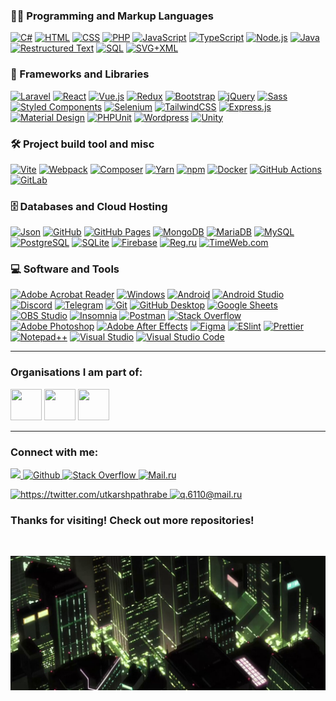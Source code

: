 ### :woman_technologist: Programming and Markup Languages

<p>
    <a href="#"><img alt="C#" src="https://custom-icon-badges.demolab.com/badge/C%23-68217A.svg?logo=cs2&logoColor=white" /></a>
    <a href="#"><img alt="HTML" src="https://img.shields.io/badge/HTML-E34F26.svg?logo=html5&logoColor=white" /></a>
    <a href="#"><img alt="CSS" src="https://img.shields.io/badge/CSS-1572B6.svg?logo=css3&logoColor=white" /></a>
    <a href="#"><img alt="PHP" src="https://img.shields.io/badge/PHP-777BB4.svg?logo=php&logoColor=white" /></a>
    <a href="#"><img alt="JavaScript" src="https://img.shields.io/badge/JavaScript-F7DF1E.svg?logo=javascript&logoColor=black" /></a>
    <a href="#"><img alt="TypeScript" src="https://img.shields.io/badge/TypeScript-007ACC.svg?logo=typescript&logoColor=white" /></a>
    <a href="#"><img alt="Node.js" src="https://img.shields.io/badge/Node.js-43853D.svg?logo=node.js&logoColor=white" /></a>
    <a href="#"><img alt="Java" src="https://custom-icon-badges.demolab.com/badge/Java-007396.svg?logo=java&logoColor=white" /></a>
    <a href="#"><img alt="Restructured Text" src="https://img.shields.io/badge/Restructured Text-3a4148.svg?logo=readthedocs&logoColor=white" /></a>
    <a href="#"><img alt="SQL" src="https://custom-icon-badges.demolab.com/badge/SQL-025E8C.svg?logo=database&logoColor=white" /></a>
    <a href="#"><img alt="SVG+XML" src="https://img.shields.io/badge/SVG%2BXML-e0982c.svg?logo=svg&logoColor=white" /></a>
</p>

### 🧰 Frameworks and Libraries

<p>
    <a href="#"><img alt="Laravel" src="https://img.shields.io/badge/-Laravel-F23529?logo=Laravel&logoColor=white" /></a>
    <a href="#"><img alt="React" src="https://img.shields.io/badge/-React-45b8d8?logo=react&logoColor=white" /></a>
    <a href="#"><img alt="Vue.js" src="https://img.shields.io/badge/Vue.js-4FC08D?logo=vuedotjs&logoColor=fff" /></a>
    <a href="#"><img alt="Redux" src="https://img.shields.io/badge/-Redux-764ABC?logo=redux&logoColor=white" /></a>
    <a href="#"><img alt="Bootstrap" src="https://img.shields.io/badge/Bootstrap-7952B3.svg?logo=bootstrap&logoColor=white" /></a>
    <a href="#"><img alt="jQuery" src="https://img.shields.io/badge/jQuery-0769AD.svg?logo=jquery&logoColor=white" /></a>
    <a href="#"><img alt="Sass" src="https://img.shields.io/badge/-Sass-CC6699?logo=sass&logoColor=white" /></a>
    <a href="#"><img alt="Styled Components" src="https://img.shields.io/badge/-Styled_Components-db7092?logo=styled-components&logoColor=white" /></a>
    <a href="#"><img alt="Selenium" src="https://img.shields.io/static/v1?label=&message=Selenium&color=43B02A&logo=selenium&logoColor=white" /></a>
    <a href="#"><img alt="TailwindCSS" src="https://img.shields.io/badge/-Tailwind%20CSS-37A59F?logo=tailwind-css&logoColor=white" /></a>
    <a href="#"><img alt="Express.js" src="https://img.shields.io/badge/Express.js-404d59.svg?logo=express&logoColor=white" /></a>
    <a href="#"><img alt="Material Design" src="https://img.shields.io/badge/Material%20Design-0081CB.svg?logo=material-design&logoColor=white" /></a>
    <a href="#"><img alt="PHPUnit" src="https://custom-icon-badges.demolab.com/badge/PHPUnit-366488.svg?logo=test-tube&logoColor=white" /></a>
    <a href="#"><img alt="Wordpress" src="https://img.shields.io/badge/Wordpress-21759B?logo=wordpress&logoColor=white" /></a>
    <a href="#"><img alt="Unity" src="https://img.shields.io/badge/Unity-%23000000.svg?logo=unity&logoColor=white" /></a>
</p>

### 🛠️ Project build tool and misc

<p>
    <a href="#"><img alt="Vite" src="https://img.shields.io/badge/-Vite-%23646CFF?logo=vite&logoColor=white" /></a>
    <a href="#"><img alt="Webpack" src="https://img.shields.io/badge/-Webpack-2B3A42?logo=webpack&logoColor=white" /></a>
    <a href="#"><img alt="Composer" src="https://img.shields.io/badge/Composer-885630?logo=composer&logoColor=fff" /></a>
    <a href="#"><img alt="Yarn" src="https://img.shields.io/badge/Yarn-2C8EBB?logo=yarn&logoColor=fff" /></a>
    <a href="#"><img alt="npm" src="https://img.shields.io/badge/-NPM-CB3837?logo=npm&logoColor=white" /></a>
    <a href="#"><img alt="Docker" src="https://img.shields.io/badge/-Docker-46a2f1?logo=docker&logoColor=white" /></a>
    <a href="#"><img alt="GitHub Actions" src="https://img.shields.io/badge/-Github_Actions-2088FF?logo=github-actions&logoColor=white" /></a>
    <a href="#"><img alt="GitLab" src="https://img.shields.io/badge/-GitLab-FCA121?logo=gitlab" /></a>
</p>

### 🗄️ Databases and Cloud Hosting

<p>
    <a href="#"><img alt="Json" src="https://img.shields.io/badge/json-5E5C5C?logo=json&logoColor=white" /></a>
    <a href="#"><img alt="GitHub" src="https://img.shields.io/badge/-GitHub-181717?logo=github" /></a>
    <a href="#"><img alt="GitHub Pages" src="https://img.shields.io/badge/GitHub%20Pages-327FC7.svg?logo=github&logoColor=white" /></a>
    <a href="#"><img alt="MongoDB" src ="https://img.shields.io/badge/MongoDB-4ea94b.svg?logo=mongodb&logoColor=white" /></a>
    <a href="#"><img alt="MariaDB" src ="https://img.shields.io/badge/MariaDB-003545.svg?logo=mariadb&logoColor=white" /></a>
    <a href="#"><img alt="MySQL" src="https://img.shields.io/badge/MySQL-4479A1.svg?logo=mysql&logoColor=white" /></a>
    <a href="#"><img alt="PostgreSQL" src ="https://img.shields.io/badge/PostgreSQL-316192.svg?logo=postgresql&logoColor=white" /></a>
    <a href="#"><img alt="SQLite" src ="https://img.shields.io/badge/SQLite-07405e.svg?logo=sqlite&logoColor=white" /></a>
    <a href="#"><img alt="Firebase" src ="https://img.shields.io/badge/Firebase-039BE5?logo=Firebase&logoColor=white" /></a>
    <a href="#"><img alt="Reg.ru" src="https://custom-icon-badges.demolab.com/badge/Reg.ru-0668C0.svg?logo=google-cloud&logoColor=white" /></a>
    <a href="#"><img alt="TimeWeb.com" src="https://custom-icon-badges.demolab.com/badge/TimeWeb.com-4E749E.svg?logo=google-cloud&logoColor=white" /></a>
</p>

### 💻 Software and Tools

<p>
    <a href="#"><img alt="Adobe Acrobat Reader" src="https://custom-icon-badges.demolab.com/badge/Adobe%20Acrobat%20Reader-FF0000.svg?logo=adobe-acrobat-reader&logoColor=white" /></a>
    <a href="#"><img alt="Windows" src="https://custom-icon-badges.demolab.com/badge/Windows-0078D6?logo=windows11&logoColor=white" /></a>
    <a href="#"><img alt="Android" src="https://img.shields.io/badge/Android-3DDC84?logo=android&logoColor=white" /></a>
    <a href="#"><img alt="Android Studio" src="https://img.shields.io/badge/Android%20Studio-008678.svg?logo=android-studio&logoColor=white" /></a>
    <a href="#"><img alt="Discord" src="https://img.shields.io/badge/-Discord-5865F2.svg?logo=discord&logoColor=white" /></a>
    <a href="#"><img alt="Telegram" src="https://img.shields.io/badge/Telegram-2CA5E0?logo=telegram&logoColor=white" /></a>
    <a href="#"><img alt="Git" src="https://img.shields.io/badge/Git-F05033.svg?logo=git&logoColor=white" /></a>
    <a href="#"><img alt="GitHub Desktop" src="https://img.shields.io/badge/GitHub%20Desktop-8034A9.svg?logo=github&logoColor=white" /></a>
    <a href="#"><img alt="Google Sheets" src="https://img.shields.io/badge/Google%20Sheets-34A853.svg?logo=google%20sheets&logoColor=white" /></a>
    <a href="#"><img alt="OBS Studio" src="https://img.shields.io/badge/-OBS-302E31?logo=obs-studio&logoColor=white" /></a>
    <a href="#"><img alt="Insomnia" src="https://img.shields.io/badge/-Insomnia-5849BE?logo=insomnia&logoColor=white" /></a>
    <a href="#"><img alt="Postman" src="https://img.shields.io/badge/Postman-FF6C37?logo=postman&logoColor=white" /></a>
    <a href="#"><img alt="Stack Overflow" src="https://img.shields.io/badge/-Stack%20Overflow-FE7A16?logo=stack-overflow&logoColor=white" /></a>
    <a href="#"><img alt="Adobe Photoshop" src="https://custom-icon-badges.demolab.com/badge/Adobe%20Photoshop-2EA3F7.svg?logo=adobe-photoshop&logoColor=white" /></a>
    <a href="#"><img alt="Adobe After Effects" src="https://custom-icon-badges.demolab.com/badge/Adobe%20After%20Effects-CB8CF7.svg?logo=adobe-after-effects&logoColor=white" /></a>
    <a href="#"><img alt="Figma" src="https://img.shields.io/badge/Figma-F24E1E?logo=figma&logoColor=white" /></a>
    <a href="#"><img alt="ESlint" src="https://img.shields.io/badge/-ESLint-%234B32C3?logo=eslint" /></a>
    <a href="#"><img alt="Prettier" src="https://img.shields.io/badge/-Prettier-%23F7B93E?logo=prettier&logoColor=ffffff" /></a>
    <a href="#"><img alt="Notepad++" src="https://img.shields.io/badge/Notepad++-90E59A.svg?&logo=notepad%2b%2b&logoColor=black" /></a>
    <a href="#"><img alt="Visual Studio" src="https://custom-icon-badges.demolab.com/badge/Visual%20Studio-5C2D91.svg?&logo=visual-studio&logoColor=white" /></a>
    <a href="#"><img alt="Visual Studio Code" src="https://custom-icon-badges.demolab.com/badge/Visual%20Studio%20Code-0078d7.svg?logo=vsc&logoColor=white" /></a>
</p>

---

### Organisations I am part of:

<p>
    <img width= "50" height= "50" src= "https://avatars.githubusercontent.com/u/66388388?s=88&v=4" />
    <img width= "50" height= "50" src= "https://avatars.githubusercontent.com/u/35373879?s=60&v=4" />
    <img width= "50" height= "50" src= "https://avatars.githubusercontent.com/u/87652881?s=200&v=4" />
</p>

---

### Connect with me:

<p>
    <a href="https://t.me/moepoi" target="_blank">
        <img src="https://img.shields.io/badge/Telegram-%40moepoi-28a8ea" />
    </a>
    <a href="#">
        <img alt="Github" src="http://img.shields.io/badge/-@veffo-black?logo=github&link=https://github.com/Defcon27/" />
    </a>
    <a href="#">
        <img alt="Stack Overflow" src="https://img.shields.io/badge/-Stack%20Overflow-FE7A16?logo=stack-overflow&logoColor=white" />
    </a>
    <a href="#">
        <img alt="Mail.ru" src="https://img.shields.io/badge/-Mail.ru-d14836?logo=Gmail&logoColor=white&link=mailto:q.6110@mail.ru" />
    </a>
</p>

<p>
    <a href="https://twitter.com/utkarshpathrabe" target="_blank">
        <img width="30" height="30" src="https://www.vectorlogo.zone/logos/twitter/twitter-official.svg" alt="https://twitter.com/utkarshpathrabe" />
    </a>
    <a href="mailto:q.6110@mail.ru">
        <img width="30" height="30" src="https://www.vectorlogo.zone/logos/gmail/gmail-icon.svg" alt="q.6110@mail.ru" />
    </a>
</p>

<!--
<p align="center">This <i>README</i> file is generated <b>every 3 hours</b>!</br>Last refresh: Friday, 20 December, 01:03 CET<br /><a href="https://medium.com/@th.guibert/how-to-create-a-self-updating-readme-md-for-your-github-profile-f8b05744ca91">Create your own here!</a></p>
-->

### Thanks for visiting! Check out more repositories!

<br />

<p>
    <img alt="Json" src="assets/images/footer.jpg" />
</p>
